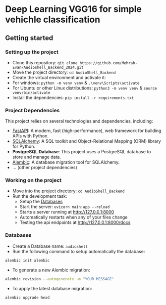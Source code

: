 # Deep Learning VGG16 for simple vehichle classification

## Getting started

### Setting up the project

- Clone this repository: `git clone https://github.com/Mehrab-Evan/Audioshell_Backend_2024.git`
- Move the project directory: `cd AudioShell_Backend`
- Create the virtual environment and activate it:
- For windows: `python -m venv venv` & `.\venv\Scripts\activate`
- For Ubuntu or other Linux distributions: `python3 -m venv venv` & `source venv/bin/activate`
- Install the dependencies: `pip install -r requirements.txt`

### Project Dependencies

This project relies on several technologies and dependencies, including:

- [FastAPI](https://fastapi.tiangolo.com/): A modern, fast (high-performance), web framework for building APIs with Python.
- [SQLAlchemy](https://www.sqlalchemy.org/): A SQL toolkit and Object-Relational Mapping (ORM) library for Python.
- **PostgreSQL Database**: This project uses a PostgreSQL database to store and manage data.
- [Alembic](https://alembic.sqlalchemy.org/): A database migration tool for SQLAlchemy.
- ... (other project dependencies)

### Working on the project

- Move into the project directory: `cd AudioShell_Backend`
- Run the development task:
  - Setup the [Databases](#databases)
  - Start the server: `uvicorn main:app --reload`
  - Starts a server running at http://127.0.0.1:8000
  - Automatically restarts when any of your files change
  - Testing the api endpoints at http://127.0.0.1:8000/docs

### Databases

- Create a Database name: `audioshell`
- Run the following command to setup automatically the database:

```bash
alembic init alembic
```

- To generate a new Alembic migration:

```bash
alembic revision --autogenerate -m "YOUR MESSAGE"
```

- To apply the latest database migration:

```bash
alembic upgrade head
```
